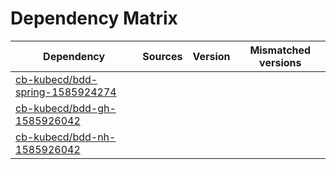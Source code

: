 # Dependency Matrix

Dependency | Sources | Version | Mismatched versions
---------- | ------- | ------- | -------------------
[cb-kubecd/bdd-spring-1585924274](https://github.com/cb-kubecd/bdd-spring-1585924274.git) |  | []() | 
[cb-kubecd/bdd-gh-1585926042](https://github.com/cb-kubecd/bdd-gh-1585926042.git) |  | []() | 
[cb-kubecd/bdd-nh-1585926042](https://github.com/cb-kubecd/bdd-nh-1585926042.git) |  | []() | 
